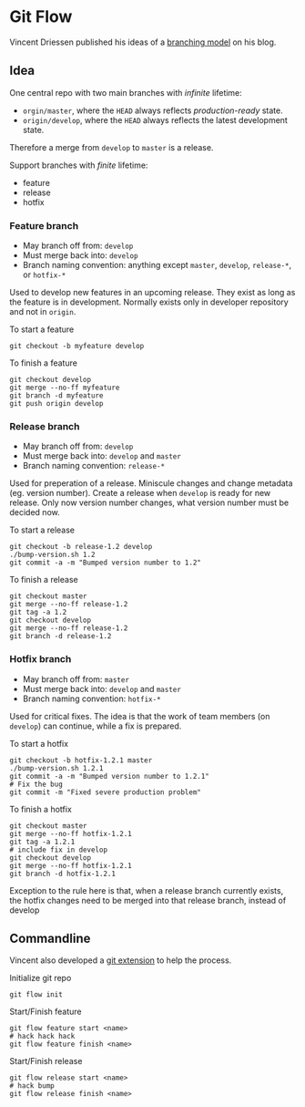 # Git Flow #

Vincent Driessen published his ideas of a [branching model](http://nvie.com/posts/a-successful-git-branching-model/) on his blog.

## Idea ##

One central repo with two main branches with _infinite_ lifetime:
- `orgin/master`, where the `HEAD`  always reflects _production-ready_ state.
- `origin/develop`, where the `HEAD` always reflects the latest development state.

Therefore a merge from `develop` to `master` is a release. 

Support branches with _finite_ lifetime:
- feature
- release
- hotfix

### Feature branch ###

- May branch off from: `develop`
- Must merge back into: `develop`
- Branch naming convention: anything except `master`, `develop`, `release-*`, or `hotfix-*`

Used to develop new features in an upcoming release. They exist as long as the feature is in development. Normally exists only in developer repository and not in `origin`.

To start a feature

	git checkout -b myfeature develop
	
To finish a feature

	git checkout develop
	git merge --no-ff myfeature
	git branch -d myfeature
	git push origin develop

### Release branch ###

- May branch off from: `develop`
- Must merge back into: `develop` and `master`
- Branch naming convention: `release-*`

Used for preperation of a release. Miniscule changes and change metadata (eg. version number). Create a release when `develop` is ready for new release. Only now version number changes, what version number must be decided now.

To start a release

	git checkout -b release-1.2 develop
	./bump-version.sh 1.2
	git commit -a -m "Bumped version number to 1.2"

To finish a release

	git checkout master
	git merge --no-ff release-1.2
	git tag -a 1.2
	git checkout develop
	git merge --no-ff release-1.2
	git branch -d release-1.2

### Hotfix branch ###

- May branch off from: `master`
- Must merge back into: `develop` and `master`
- Branch naming convention: `hotfix-*`

Used for critical fixes. The idea is that the work of team members (on `develop`) can continue, while a fix is prepared.

To start a hotfix

	git checkout -b hotfix-1.2.1 master
	./bump-version.sh 1.2.1
	git commit -a -m "Bumped version number to 1.2.1"
	# Fix the bug
	git commit -m "Fixed severe production problem"
	
To finish a hotfix

	git checkout master
	git merge --no-ff hotfix-1.2.1
	git tag -a 1.2.1
	# include fix in develop
	git checkout develop
	git merge --no-ff hotfix-1.2.1
	git branch -d hotfix-1.2.1
	
Exception to the rule here is that, when a release branch currently exists, the hotfix changes need to be merged into that release branch, instead of develop

## Commandline ##

Vincent also developed a [git extension](https://github.com/nvie/gitflow) to help the process.

Initialize git repo

	git flow init
	
Start/Finish feature

	git flow feature start <name>
	# hack hack hack
	git flow feature finish <name>
	
Start/Finish release

	git flow release start <name>
	# hack bump
	git flow release finish <name>